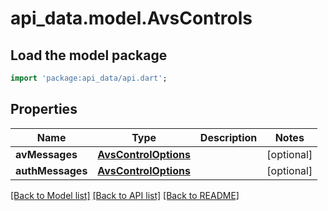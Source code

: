 # api_data.model.AvsControls

## Load the model package
```dart
import 'package:api_data/api.dart';
```

## Properties
Name | Type | Description | Notes
------------ | ------------- | ------------- | -------------
**avMessages** | [**AvsControlOptions**](AvsControlOptions.md) |  | [optional] 
**authMessages** | [**AvsControlOptions**](AvsControlOptions.md) |  | [optional] 

[[Back to Model list]](../README.md#documentation-for-models) [[Back to API list]](../README.md#documentation-for-api-endpoints) [[Back to README]](../README.md)


